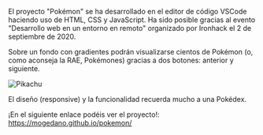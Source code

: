 El proyecto "Pokémon" se ha desarrollado en el editor de código VSCode haciendo uso de HTML, CSS y JavaScript. Ha sido posible gracias al evento "Desarrollo web en un entorno en remoto" organizado por Ironhack el 2 de septiembre de 2020.

Sobre un fondo con gradientes podrán visualizarse cientos de Pokémon (o, como aconseja la RAE, Pokémones) gracias a dos botones: anterior y siguiente. 

![Pikachu](https://user-images.githubusercontent.com/57304926/93534199-e8613b00-f944-11ea-863d-84f5ee6025f3.JPG)

El diseño (responsive) y la funcionalidad recuerda mucho a una Pokédex.

¡En el siguiente enlace podéis ver el proyecto!: https://mogedano.github.io/pokemon/
